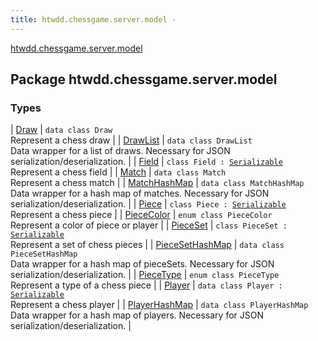 ```yaml
---
title: htwdd.chessgame.server.model - 
---
```


[htwdd.chessgame.server.model](./index.html)

## Package htwdd.chessgame.server.model

### Types

| [Draw](-draw/index.html) | `data class Draw`<br>Represent a chess draw |
| [DrawList](-draw-list/index.html) | `data class DrawList`<br>Data wrapper for a list of draws. Necessary for JSON serialization/deserialization. |
| [Field](-field/index.html) | `class Field : `[`Serializable`](http://docs.oracle.com/javase/6/docs/api/java/io/Serializable.html)<br>Represent a chess field |
| [Match](-match/index.html) | `data class Match`<br>Represent a chess match |
| [MatchHashMap](-match-hash-map/index.html) | `data class MatchHashMap`<br>Data wrapper for a hash map of matches. Necessary for JSON serialization/deserialization. |
| [Piece](-piece/index.html) | `class Piece : `[`Serializable`](http://docs.oracle.com/javase/6/docs/api/java/io/Serializable.html)<br>Represent a chess piece |
| [PieceColor](-piece-color/index.html) | `enum class PieceColor`<br>Represent a color of piece or player |
| [PieceSet](-piece-set/index.html) | `class PieceSet : `[`Serializable`](http://docs.oracle.com/javase/6/docs/api/java/io/Serializable.html)<br>Represent a set of chess pieces |
| [PieceSetHashMap](-piece-set-hash-map/index.html) | `data class PieceSetHashMap`<br>Data wrapper for a hash map of pieceSets. Necessary for JSON serialization/deserialization. |
| [PieceType](-piece-type/index.html) | `enum class PieceType`<br>Represent a type of a chess piece |
| [Player](-player/index.html) | `data class Player : `[`Serializable`](http://docs.oracle.com/javase/6/docs/api/java/io/Serializable.html)<br>Represent a chess player |
| [PlayerHashMap](-player-hash-map/index.html) | `data class PlayerHashMap`<br>Data wrapper for a hash map of players. Necessary for JSON serialization/deserialization. |


